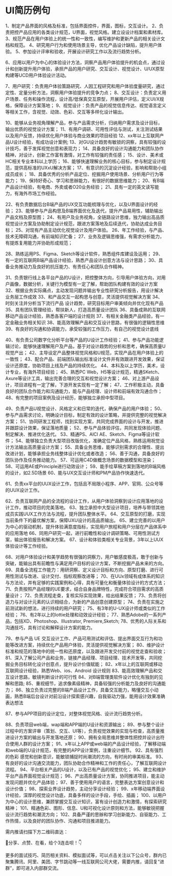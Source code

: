 # UI简历例句

1、制定产品界面的风格及标准，包括界面控件，界面，图标，交互设计。
2、负责把控产品应用的各类设计规范，U界面，视觉风格。建立设设计档案和素材库。
3、规范产品在用户体验上的统一性和一致性，编写维护和更新产品的相关设计文档和规范。
4、研究用户行为和使用场景主导，优化产品设计缺陷，提升用户体验。
5、参加设计评审和验收，开展设计研究工作以及流行趋势分析。

6、应用以用户为中心的体验设计方法，洞察产品用户体验提升的机会点，通过设计和创新提升用户体验，承担产品的用户研究、交互设计、视觉设计、U/UX原型构建等UCD用户体验设计活动。

7、用户研究：负责用户体验策路研究、人因工程研究和用户体验度量研究，通过定性、定量分析方法，洞察用户体验提升的竞争力点；
8、交互设计：负责定义用户场景、任务和操作流程，设计高/低保真交互原型，开展用户评估，定义UI/X规格，保障设计方案落地；
9、视觉设计：负责产品的视觉信息传达、视觉语言定义等相关工作，含视觉、动效、色彩、交互等多样化设计输出。

10、能够从业务视角理解产品，参与产品需求分析，归纳用户需求及设计目标，输出优质的视觉设计方案；
11、有用户调研、可用性评估与测试，关注测试结果以及用户反馈，持续优化用户体验与商业效果的项目经验
12、xx年以上互联网产品U设计经验，有成功设计案例;
13、对GU设计趋势有敏锁的洞察，具有较强的设计技巧，善于发挥视觉创意和表现力；
14、具备良好的设计沟通能力和团队协作精神，对设计，创新工作富有激情，对工作有较强的责任感；
15、设计、美术或HC相关专业本科以上学历；
16、能够快速理解业务的核心目标，参与制定设计规范，提供高标准的UXxU解决方案；
17、有意识的沉淀设计经验，影响和帮助小组成员成长；
18、具备优秀的分析产品定位、挖掘用户使用场景、分析用户行为等能力；
19、保持好奇心、学习和思辦能力，有很好的数据思维能力；
20、有B端产品设计经验，有电商、外卖或者O20业务经验；
21、具有一定的英文读写能力，有海外市场工作经验。

22、有负责数据后台B端产品的UX交互功能梳理与优化，以及U界面设计的经验；
23、能够参与产品构思及B端界面优化及迭代，提升产品易用性，辅助输出产品文档及原型图；
24、有用户及业务视角，全链路设计思维，独力输出高品质视觉设计方案及协助制定设计规范，跟进方案落地及后续迭代，协助达成业务目标；
25、对现有产品主动优化视觉设计及用户体验。
26、年工作经验，与产品、技术无障碍沟通，有前端知识贮备；
27、业务及逻辑思维强，有需求分析能力，有提炼复用能力并协助形成规范；

28、熟练运用PS、Figma、Sketch等设计软件，熟悉组件库建设及运用；
29、有一定的互联网B端产品设计经验，熟悉产品设计创意方法与设计思路；
30、具备业务推动力及良好的抗压能力、有责任心和团队合作精神。

31、负责银行线上各平台产品的U设计，把控整体方向，引导用户体验方向，对用户画像，数据分析，关键行为模型有一定了解，帮助团队构建有效的设计方案
32、根据业务实际痛点，主动发现问题并输出专业性研究分析报告，用设计解决业务层工作成效
33、和产品交互一起构思与创意，灵活提供视觉解决方案
34、时刻关注并分析当下流行产品 设计趋势，研究目标用户审美倾向并优化现有产品
35、具有团队管理经验，帮扶新人，打造高质量设计团队
36、具备成熟的互联网移动产品设计经验，熟悉各客户端的设计规则
37、有相关金融类产品经验，有一定金融业务相关知识
38、能高效理解产品和交互设计思路，有很强的逻辑性思维
39、有良好的沟通和协调能力，承受较强的工作压力，有自己的视觉设计底线

40、有负责公司数字化分析平台等产品的U设计工作经验；
41、参与产品功能逻辑讨论，能够快速理解用户及产品，基于对设计趋势的分析和思考，确保高质量U视觉产出；
42、主导设定产品整体视觉风格和U规范，实现产品在用户体验上的一致性；
43、配合产品、前端团队输出标准设计文件并有效跟进开发效果，保证设计还原度，协助项目上线及产品的持续优化。
44、本科及以上学历，美术，设计专业，有海外项目经验；
45、熟悉PC Web，H5等设计规范，精通SKetch、Axure等设计工具，输出完善合理的交互和视觉设计方案；
46、对上游产品设计，项目进程有一定了解，下游开发实现有一定了解；
47、工作积极主动，具备良好的团队合作能力和沟通能力，能与产品经理、设计师和前端有效沟通合作；
48、有完整的项目案例及设计经历，能够独立承担中型项目。

49、负责产品U视觉设计、风格定义和日常的迭代，确保产品的用户体验；
50、参与产品需求讨论，明确设计目标，制定有效的设计策略，并提供完整的视觉解决方案；
51、协同研发工程师，找到实现方案，共同完成界面的设计与开发，推进并跟踪设计效果，保证落地质量；
52、参与产品体验评估，共同发现体验问题、制定解决、推进优化迭代。
53、精通PS、AlCI AE、Sketch、Figma等设计软件；
54、能够独立负责大型项目改版优化，准确定位产品风格，熟练运用祝觉设计方法输出高质量设计方案；
55、具备业务思维，能够识别需求的合理性、提出改进计划，能够承担业务线整体设计优化或者改造；
56、善于沟通，具备良好的团队协作及任务推动能力。
57、可运用C4D做概念场景的数据模型和渲染；
58、可运用AE或Principle进行动效设计；
59、能手绘草稿方案到落地的B端风格的设计，如2.5D场景
60、能与UX交互设计师和PM产品协作快速迭代。

61、负责xx平台的UUX设计工作，包括且不局限小程序、APP、官网、公众号等的UUX设计工作。

62、负责互联网产品的全流程的设计工作，从用户体验洞察到设计应用落地的设计工作，推动项目的完美落地。
63、独立承担中大型设计项目，培养与带领其他成员实践UUX工作方法与流程，提升团队整体水平。
64、交互原型的打磨，实现当前条件下的最优解方案，保障UXU设计的高品质输出。
65、建立完善的以用户为中心的驱动机制，提升体验满意度指标，实现用户旅程和用户分层在产品体系中的应用落地
66、同用户研究一起，进行前瞻性和设计调研策略、可用性测试方案，输出体验报告和解决方案。
67、设计和体验类相关专业背景，3年以上UUX体验设计等工作经验。

68、对用户体验设计和美学趋势有很强的洞察力，用户敏感度极高，敢于创新与突破，能输出具有前瞻性与满足用户目标的设计方案，不断挖掘产品末来的方向。
69、具备全流程工作能力：用研洞察、定义设计目标和方向、原型打磨、进行可用性测试与改进、设计交付、指标观察改进等；
70、在UUx领域有成体系的知识与方法论，并有足够的实践案例和心得，具有可量化和衡量体验设计的方式方法；
71、负责按照产品经理的UE要求，结合自身品牌特性，完成符合项目需求的高质量设计；
72、负责流程走查，复核实际实现效果，给出结果反馈；
73、负责将创造力与对设计元素的认识相结合，为新的产品创意创建原型；
74、负责在实施之前测试新的想法，进行持续的用户研究；
75、有3年的U-UX设计师或类似的工作经验；
76、有2年以上的lottie处理和动效设计经验；
77、熟悉Adobe的一系列产品，包括XD、Photoshop、Illustrator, Premiere,Sketch;
78、优秀的人际关系和沟通技巧，具有讨论和解释设计方案的能力。

79、参与产品 UE 交互设计工作、产品可用测试和评估、提出界面交互行为和功能等改进方案，持续优化产品用户体验，灵活提供视觉解决方案；
80、维护设计标准和规范的落地中的统一性和还原度，以及跟进开发交付前的视觉走查和验收；
81、深入了解公司产品和业务，链接产品经理、项目经理、技术开发等，共同挖掘业务目标转化设计创意点，提升设计价值赋能；
82、x年以上的互联网或移动互联网设计经验，熟悉Web、ios、Android 设计规则
83、能高效理解产品和交互设计思路，敏镜判断设计的可行性
84、对B端管理类软件设计优化有独到的见解和思路;
85、重视细节，追求像素级精神，具备较强的分析能力及良好的沟通能力；
86、独立负责过完整的B端产品设计工作，具备交互能力，略懂交互小动画，熟悉B端后台设计对前沿设计探索感兴趣，自我驱动力强，能用设计效果准确表达想法

87、参与APP项目的设计定位，对整体视觉风格、设计流行趋势分析。

88、负责项目web端，wap端和APP端的U设计和资源输出；
89、参与整个设计过程中的方案评审（策划、交互、UI等），负责视觉效果的实现与检查，高质量推进设计方案的输出与开发落地还原；
90、拥有全局思维并整体性把控并设计出符合使用人群的设计方案；
91、x年以上APP或web端的产品设计经验，了解移动端和web端的U设计规范，有完整的APP设计案例，注重设计细节。
92、具有强烈的色彩 感觉和创新意识，能敏锁捕捉时尚潮流的方向，有时尚的审美标准。
93、有良好的设计沟通交流能力，团队协助合作精神和工作的责任心，了解互联网设计流程。
94、平台相关产品的U设计，以及已有产品的视觉优化；
95、建立和维护平台产品界面视觉设计规范；
96、产出高质量设计方案，协同推进项目，能主动发现问题并优化产品体验；
97、善于使用用户的语言，完整表达方案创意设计和设计价值；
98、探索业界设计趋势，主动分享设计经验；
99、x年移动端界面设计经验，深厚的视觉设计功底，具备多样的设计手段，手绘、插画；
100、以用户为中心的设计思维，兼顾掌握交互设计知识，富有设计创造力和激情，有探索研究精神；
101、精通色彩、图形、信息、U和可视化设计原则和方法，能够敏锐把握设计流行趋势和潮流方向；
102、具备严谨的思辦和学习创新能力、自驱能力、工作热情，以及良好的团队协作、沟通和项目推进能力。


需内推请扫描下方二维码直达：


🧐分享、点赞、在看，给个3连击呗！👇

更多的面试技巧、简历相关资料、模拟面试等，可以点击关注以下公众号，群内已聚集腾讯、阿里、美团、字节跳动等一线互联网公司大佬，需要内推，请回复“进群”，即可进入内部群交流。
